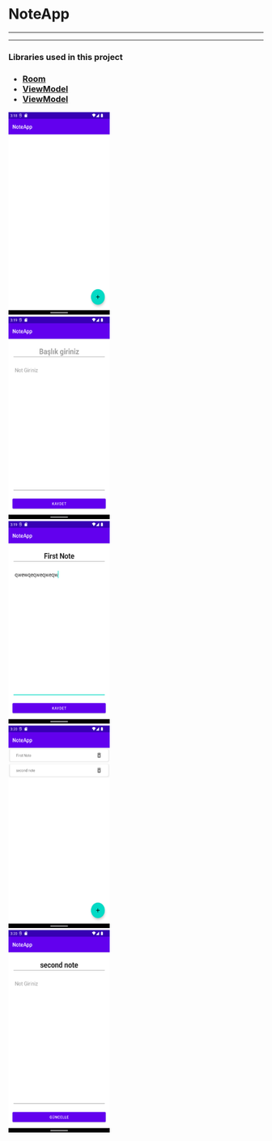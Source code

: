 # NoteApp
<hr>
<hr>
<h3>Libraries used in this project<h3>
<ul>
  
  <li><a href="https://developer.android.com/jetpack/androidx/releases/room" target="_blank">Room</a></li>

  <li><a href="https://developer.android.com/topic/libraries/architecture/viewmodel" target="_blank">ViewModel</a></li>
  
  <li><a href="https://developer.android.com/topic/libraries/view-binding" target="_blank">ViewModel</a></li>
  
 </ul>

<img src="images/1.png" width="200" height="400">
<br>
<img src="images/2.png" width="200" height="400">
<br>
<img src="images/3.png" width="200" height="400">
<br>
<img src="images/4.png" width="200" height="400">
<br>
<img src="images/5.png" width="200" height="400">
  
